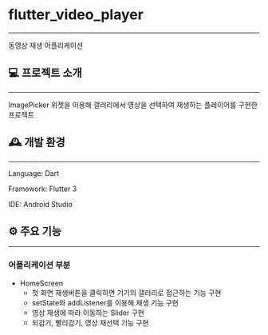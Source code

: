 # flutter_video_player

---

동영상 재생 어플리케이션

## 💻 프로젝트 소개

--- 

ImagePicker 위젯을 이용해 갤러리에서 영상을 선택하여 재생하는 플레이어를 구현한 프로젝트

## 🕰️ 개발 환경

---

Language: Dart

Framework: Flutter 3

IDE: Android Studio

## ⚙️ 주요 기능

---

### 어플리케이션 부분

- HomeScreen
    - 첫 화면 재생버튼을 클릭하면 기기의 갤러리로 접근하는 기능 구현
    - setState와 addListener를 이용해 재생 기능 구현
    - 영상 재생에 따라 이동하는 Slider 구현
    - 되감기, 빨리감기, 영상 재선택 기능 구현
